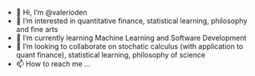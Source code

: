 - 👋 Hi, I’m @valerioden
- 👀 I’m interested in quantitative finance, statistical learning, philosophy and fine arts
- 🌱 I’m currently learning Machine Learning and Software Development
- 💞️ I’m looking to collaborate on stochatic calculus (with application to quant finance), statistical learning, philosophy of science
- 📫 How to reach me ...

<!---
valerioden/valerioden is a ✨ special ✨ repository because its `README.md` (this file) appears on your GitHub profile.
You can click the Preview link to take a look at your changes.
--->
